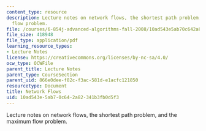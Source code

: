 ```yaml
---
content_type: resource
description: Lecture notes on network flows, the shortest path problem, and the maximum
  flow problem.
file: /courses/6-854j-advanced-algorithms-fall-2008/10ad543e5ab70c642a82341b3fb0d5f3_lec2.pdf
file_size: 418948
file_type: application/pdf
learning_resource_types:
- Lecture Notes
license: https://creativecommons.org/licenses/by-nc-sa/4.0/
ocw_type: OCWFile
parent_title: Lecture Notes
parent_type: CourseSection
parent_uid: 866e0dee-f82c-f3ac-581d-e1acfc121850
resourcetype: Document
title: Network Flows
uid: 10ad543e-5ab7-0c64-2a82-341b3fb0d5f3
---
```

Lecture notes on network flows, the shortest path problem, and the maximum flow problem.